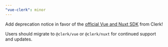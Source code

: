 ```yaml
---
"vue-clerk": minor
---
```


Add deprecation notice in favor of the [official Vue and Nuxt SDK](https://clerk.com/changelog/2025-01-07-vue-and-nuxt-sdk) from Clerk!

Users should migrate to `@clerk/vue` or `@clerk/nuxt` for continued support and updates.
